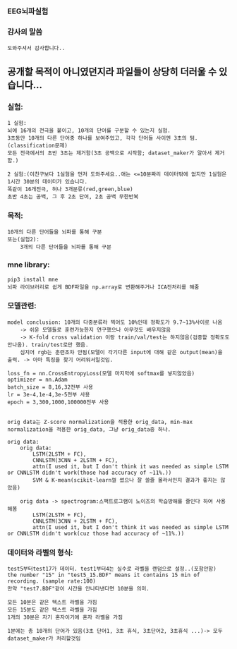 ### EEG뇌파실험

### 감사의 말씀
    도와주셔서 감사합니다..
## 공개할 목적이 아니였던지라 파일들이 상당히 더러울 수 있습니다...

### 실험:
    1 실험:
    뇌에 16개의 전극을 붙이고, 10개의 단어를 구분할 수 있는지 실험.
    3초동안 10개의 다른 단어중 하나를 보여주었고, 각각 단어들 사이엔 3초의 텀.(classification문제)
    모든 전극에서의 초반 3초는 제거함(3초 공백으로 시작함; dataset_maker가 알아서 제거함.)
    
    2 실험:(이친구보다 1실험을 먼저 도와주세요..애는 <=10분짜리 데이터밖에 없지만 1실험은 1시간 30분의 데이터가 있습니다.
    똑같이 16개전극, 허나 3개분류(red,green,blue)
    초반 4초는 공백, 그 후 2초 단어, 2초 공백 무한반복
### 목적: 
    10개의 다른 단어들을 뇌파를 통해 구분
    또는(실험2):
        3개의 다른 단어들을 뇌파를 통해 구분
### mne library:
    pip3 install mne
    뇌파 라이브러리로 쉽게 BDF파일을 np.array로 변환해주거나 ICA전처리를 해줌 


### 모델관련:
    model conclusion: 10개의 다중분류라 찍어도 10%인데 정확도가 9.7~13%사이로 나옴 
        -> 쉬운 모델들로 훈련가능한지 연구했으나 아무것도 배우지않음
        -> K-fold cross validation 이랑 train/val/test는 하지않음(검증할 정확도도 안나옴). train/test로만 했음.
        심지어 rgb는 훈련조차 안됨(모델이 각기다른 input에 대해 같은 output(mean)을 출력. -> 아마 특징을 찾기 어려워서일것임.

    loss_fn = nn.CrossEntropyLoss(모델 마지막에 softmax를 넣지않았음)
    optimizer = nn.Adam
    batch_size = 8,16,32전부 사용
    lr = 3e-4,1e-4,3e-5전부 사용
    epoch = 3,300,1000,100000전부 사용


    orig data는 Z-score normalization을 적용한 orig_data, min-max normalization을 적용한 orig_data, 그냥 orig_data중 하나. 

    orig data:
        orig data:
            LSTM(2LSTM + FC),
            CNNLSTM(3CNN + 2LSTM + FC),
            attn(I used it, but I don't think it was needed as simple LSTM or CNNLSTM didn't work(those had accuracy of ~11%.))
            SVM & K-mean(scikit-learn껄 썼으나 잘 쓸줄 몰라서인지 결과가 좋지는 않았음)

        orig data -> spectrogram:스팩트로그램이 노이즈의 학습방해를 줄인다 하여 사용해봄
            LSTM(2LSTM + FC),
            CNNLSTM(3CNN + 2LSTM + FC),
            attn(I used it, but I don't think it was needed as simple LSTM or CNNLSTM didn't work(cuz those had accuracy of ~11%.))

    


### 데이터와 라벨의 형식:
    test5부터test17가 데이터. test1부터4는 실수로 라벨을 랜덤으로 설정..(포함안함)
    the number "15" in "test5_15.BDF" means it contains 15 min of recording. (sample rate:100)
    만약 "test7.BDF"같이 시간을 안나타낸다면 10분을 의미. 

    모든 10분은 같은 텍스트 라벨을 가짐
    모든 15분도 같은 텍스트 라벨을 가짐
    1개의 30분은 자기 혼자이기에 혼자 라벨을 가짐

    1분에는 총 10개의 단어가 있음(3초 단어1, 3초 휴식, 3초단어2, 3초휴식 ...)-> 모두 dataset_maker가 처리할것임
